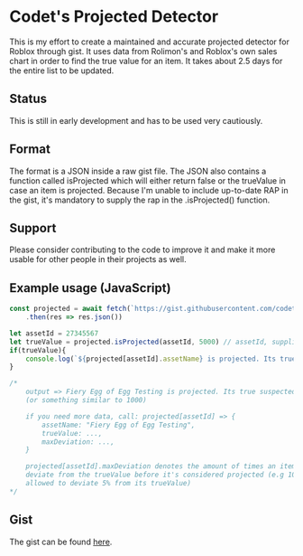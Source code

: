 # Codet's Projected Detector

This is my effort to create a maintained and accurate projected detector for Roblox through gist. It uses data from Rolimon's and Roblox's own sales chart in order to find the true value for an item. It takes about 2.5 days for the entire list to be updated.

## Status

This is still in early development and has to be used very cautiously.

## Format

The format is a JSON inside a raw gist file. The JSON also contains a function called isProjected which will either return false or the trueValue in case an item is projected. Because I'm unable to include up-to-date RAP in the gist, it's mandatory to supply the rap in the .isProjected() function.

## Support

Please consider contributing to the code to improve it and make it more usable for other people in their projects as well.

## Example usage (JavaScript)

```javascript
const projected = await fetch(`https://gist.githubusercontent.com/codetariat/929307be574de178428d8e3d6710c382/raw`)
    .then(res => res.json())

let assetId = 27345567
let trueValue = projected.isProjected(assetId, 5000) // assetId, suppliedRAP are mandatory parameters
if(trueValue){
    console.log(`${projected[assetId].assetName} is projected. Its true suspected value is ${trueValue}.`)
}

/* 
    output => Fiery Egg of Egg Testing is projected. Its true suspected value is 1000
    (or something similar to 1000)

    if you need more data, call: projected[assetId] => { 
        assetName: "Fiery Egg of Egg Testing",
        trueValue: ...,
        maxDeviation: ...,
    }

    projected[assetId].maxDeviation denotes the amount of times an item may be allowed to
    deviate from the trueValue before it's considered projected (e.g 105 means an item is
    allowed to deviate 5% from its trueValue)
*/
```

## Gist

The gist can be found [here](https://gist.githubusercontent.com/codetariat/929307be574de178428d8e3d6710c382/raw).